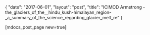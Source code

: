 {
   "date": "2017-06-01",
   "layout": "post",
   "title": "ICIMOD Armstrong -the_glaciers_of_the__hindu_kush-himalayan_region-_a_summary_of_the_science_regarding_glacier_melt_re"
}

[mdocs_post_page new=true]